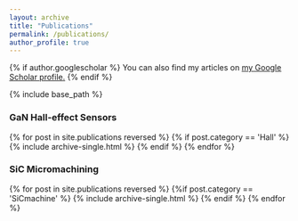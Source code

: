 ```yaml
---
layout: archive
title: "Publications"
permalink: /publications/
author_profile: true
---
```


{% if author.googlescholar %}
  You can also find my articles on <u><a href="{{author.googlescholar}}">my Google Scholar profile</a>.</u>
{% endif %}

{% include base_path %}

<h3>GaN Hall-effect Sensors</h3>

{% for post in site.publications reversed %}
  {% if post.category == 'Hall' %}
    {% include archive-single.html %}
  {% endif %}
{% endfor %}

<h3>SiC Micromachining</h3>

{% for post in site.publications reversed %}
  {%if post.category == 'SiCmachine' %}
    {% include archive-single.html %}
  {% endif %}
{% endfor %}
